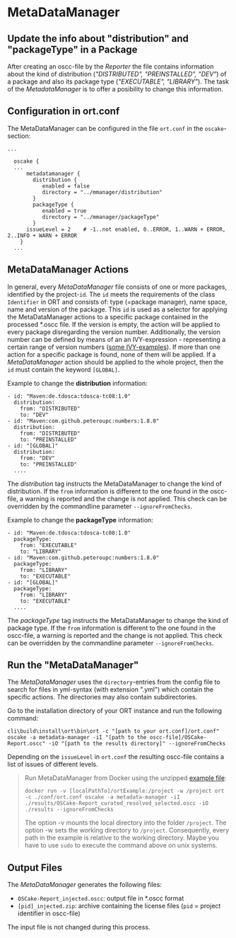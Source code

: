 # MetaDataManager
## Update the info about "distribution" and "packageType" in a Package

After creating an oscc-file by the *Reporter* the file contains information about the kind of distribution (*"DISTRIBUTED", "PREINSTALLED", "DEV"*) of a package and also its package type (*"EXECUTABLE", "LIBRARY"*). The task of the *MetadataManager* is to offer a posibility to change this information.

## Configuration in ort.conf
The MetaDataManager can be configured in the file `ort.conf` in the `oscake`-section:

```ort { {
...

  oscake {
  ...
      metadatamanager {
        distribution {
           enabled = false
           directory = "../mmanager/distribution"
        }
        packageType {
           enabled = true
           directory = "../mmanager/packageType"
        }
      issueLevel = 2	# -1..not enabled, 0..ERROR, 1..WARN + ERROR, 2..INFO + WARN + ERROR
    }
  ...
``` 

## MetaDataManager Actions
In general, every *MetaDataManager* file consists of one or more packages, identified by the project-`id`. The `id` meets the requirements of the class `Identifier` in ORT and consists of: type (=package manager), name space, name and version of the package. This `id` is used as a selector for applying the MetaDataManager actions to a specific package contained in the processed \*.oscc file. If the version is empty, the action will be applied to every package disregarding the version number. Additionally, the version number can be defined by means of an an IVY-expression - representing a certain range of version numbers ([some IVY-examples](http://ant.apache.org/ivy/history/2.4.0/settings/version-matchers.html)). If more than one action for a specific package is found, none of them will be applied. If a *MetaDataManager* action should be applied to the whole project, then the `id` must contain the keyword `[GLOBAL]`.

Example to change the **distribution** information:

```
- id: "Maven:de.tdosca:tdosca-tc08:1.0"
  distribution:
    from: "DISTRIBUTED"
    to: "DEV"
- id: "Maven:com.github.peteroupc:numbers:1.8.0"
  distribution:
    from: "DISTRIBUTED"
    to: "PREINSTALLED"
- id: "[GLOBAL]"
  distribution:
    from: "DEV"
    to: "PREINSTALLED"
  ....
```

The *distribution* tag instructs the MetaDataManager to change the kind of distribution. If the `from` information is different to the one found in the oscc-file, a warning is reported and the change is not applied. This check can be overridden by the commandline parameter `--ignoreFromChecks`.

Example to change the **packageType** information:

```
- id: "Maven:de.tdosca:tdosca-tc08:1.0"
  packageType:
    from: "EXECUTABLE"
    to: "LIBRARY"
- id: "Maven:com.github.peteroupc:numbers:1.8.0"
  packageType:
    from: "LIBRARY"
    to: "EXECUTABLE"
- id: "[GLOBAL]"
  packageType:
    from: "LIBRARY"
    to: "EXECUTABLE"
  ....
```

The *packageType* tag instructs the MetaDataManager to change the kind of package type. If the `from` information is different to the one found in the oscc-file, a warning is reported and the change is not applied. This check can be overridden by the commandline parameter `--ignoreFromChecks`.

## Run the "MetaDataManager"

The *MetaDataManager* uses the `directory`-entries from the config file to search for files in yml-syntax (with extension ".yml") which contain the specific actions. The directories may also contain subdirectories.

Go to the installation directory of your ORT instance and run the following command:

`cli\build\install\ort\bin\ort -c "[path to your ort.conf]/ort.conf" oscake -a metadata-manager -iI "[path to the oscc-file]/OSCake-Report.oscc" -iO "[path to the results directory]" --ignoreFromChecks`

Depending on the `issueLevel` in `ort.conf` the resulting oscc-file contains a list of issues of different levels.

> Run MetaDataManager from Docker using the unzipped [example file](./examples/versionMay2022/ortExample.zip):  
>
> `docker run -v [localPathTo]/ortExample:/project -w /project ort -c ./conf/ort.conf oscake -a metadata-manager -iI ./results/OSCake-Report_curated_resolved_selected.oscc -iO ./results --ignoreFromChecks`
>
> The option -v mounts the local directory into the folder `/project`. The option -w sets the working directory to `/project`. Consequently, every path in the example is relative to the working directory. Maybe you have to use `sudo` to execute the command above on unix systems.

## Output Files
The *MetaDataManager* generates the following files:

* `OSCake-Report_injected.oscc`: output file in *.oscc format 
* `[pid]_injected.zip`: archive containing the license files (`pid` = project identifier in oscc-file)

The input file is not changed during this process.